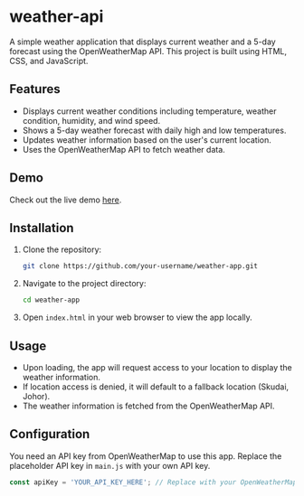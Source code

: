 # weather-api

A simple weather application that displays current weather and a 5-day forecast using the OpenWeatherMap API. This project is built using HTML, CSS, and JavaScript.

## Features

- Displays current weather conditions including temperature, weather condition, humidity, and wind speed.
- Shows a 5-day weather forecast with daily high and low temperatures.
- Updates weather information based on the user's current location.
- Uses the OpenWeatherMap API to fetch weather data.

## Demo

Check out the live demo [here](https://your-username.github.io/weather-app/).

## Installation

1. Clone the repository:
    ```sh
    git clone https://github.com/your-username/weather-app.git
    ```
2. Navigate to the project directory:
    ```sh
    cd weather-app
    ```
3. Open `index.html` in your web browser to view the app locally.

## Usage

- Upon loading, the app will request access to your location to display the weather information.
- If location access is denied, it will default to a fallback location (Skudai, Johor).
- The weather information is fetched from the OpenWeatherMap API.

## Configuration

You need an API key from OpenWeatherMap to use this app. Replace the placeholder API key in `main.js` with your own API key.

```javascript
const apiKey = 'YOUR_API_KEY_HERE'; // Replace with your OpenWeatherMap API key
